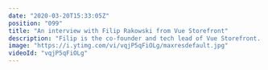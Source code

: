 ```yaml
---
date: "2020-03-20T15:33:05Z"
position: "099"
title: "An interview with Filip Rakowski from Vue Storefront"
description: "Filip is the co-founder and tech lead of Vue Storefront. Vue Storefront is a revolutionary Headless PWA for e-commerce that works with any back-end. In this interview we discuss why he thinks Vue Storefront needs to exist and what he thinks about the future of e-commerce. \n\nFilip is also a very active speaker and OSS contributor. He shares his tips and tricks to write better CFP's and more!\n\nIn this video series I interview people that are amazing at their jobs in the tech industry. I try to find out what makes these people shine - how to they deliver such high quality work? What tools and best practices do they recommend?\n\nFind Filip here:\nhttps://twitter.com/filrakowski\nhttps://twitter.com/VueStorefront\nhttps://www.vuestorefront.io/\n\nFollow me here:\nWebsite: https://timbenniks.nl/\nTwitter: https://twitter.com/timbenniks\nGithub: https://github.com/timbenniks\n\nContent created in collaboration with front-end developer love:\nhttps://vuejs.amsterdam\nhttps://twitter.com/vuejsamsterdam\n\n#interview #vuestorefront #vuejs"
image: "https://i.ytimg.com/vi/vqjP5qFiOLg/maxresdefault.jpg"
videoId: "vqjP5qFiOLg"
---
```


